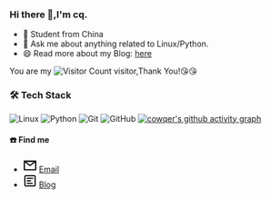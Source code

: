 ### Hi there 👋,I'm cq.

- 🧑 Student from China
- 💬 Ask me about anything related to Linux/Python.
- 😄 Read more about my Blog: [here](https://cq.seekyou.top)

You are my ![Visitor Count](https://profile-counter.glitch.me/cowqer/count.svg) visitor,Thank You!:kissing_heart::kissing_heart:

### 🛠 Tech Stack
![Linux](https://img.shields.io/badge/-Linux-000000?style=flat-square&logo=Linux&logoColor=ffffff)
![Python](https://img.shields.io/badge/-Python-333333?style=flat&logo=python)
![Git](https://img.shields.io/badge/-Git-333333?style=flat-square&logo=git)
![GitHub](https://img.shields.io/badge/-GitHub-333333?style=flat-square&logo=github)
[![cowqer's github activity graph](https://github-readme-activity-graph.vercel.app/graph?username=cowqer&theme=dracula)](https://github.com/ashutosh00710/github-readme-activity-graph)

#### ☎️ Find me
- <img src="./icons/mail.svg"> [Email](quancui.xtu@gmail.com)
- <img src="./icons/article.svg"> [Blog](https://cq.seekyou.top/)

